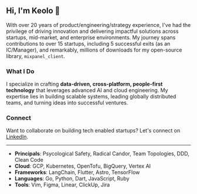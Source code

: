 ## Hi, I'm Keolo 🤙

With over 20 years of product/engineering/strategy experience, I've had the privilege of driving innovation and delivering impactful solutions across startups, mid-market, and enterprise environments. My journey spans contributions to over 15 startups, including 5 successful exits (as an IC/Manager), and remarkably, millions of downloads for my open-source library, `mixpanel_client`.

### What I Do

I specialize in crafting **data-driven, cross-platform, people-first technology** that leverages advanced AI and cloud engineering. My expertise lies in building scalable systems, leading globally distributed teams, and turning ideas into successful ventures.

### Connect

Want to collaborate on building tech enabled startups? Let's connect on [LinkedIn](https://www.linkedin.com/in/keolo/).

---

- **Principals**: Psycological Safety, Radical Candor, Team Topologies, DDD, Clean Code
- **Cloud**: GCP, Kubernetes, OpenTofu, BigQuery, Vertex AI
- **Frameworks**: LangChain, Flutter, Astro, TensorFlow
- **Languages**: Go, Python, Dart, JavaScript, Ruby
- **Tools**: Vim, Figma, Linear, ClickUp, Jira
